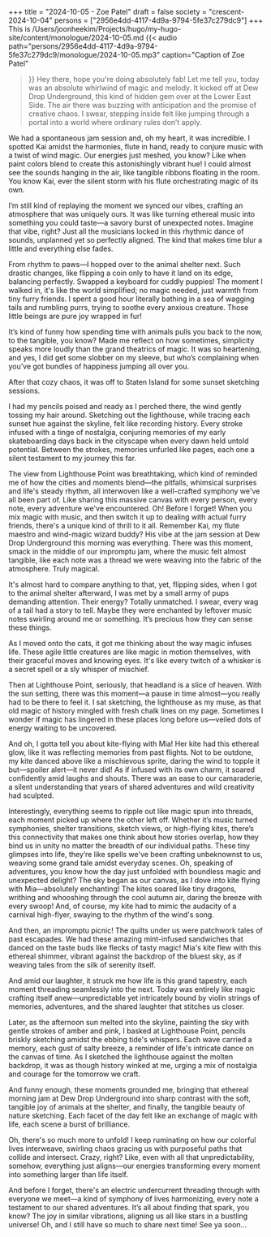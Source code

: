 +++
title = "2024-10-05 - Zoe Patel"
draft = false
society = "crescent-2024-10-04"
persons = ["2956e4dd-4117-4d9a-9794-5fe37c279dc9"]
+++
This is /Users/joonheekim/Projects/hugo/my-hugo-site/content/monologue/2024-10-05.md
{{< audio
    path="persons/2956e4dd-4117-4d9a-9794-5fe37c279dc9/monologue/2024-10-05.mp3" 
    caption="Caption of Zoe Patel"
>}}
Hey there, hope you're doing absolutely fab!
Let me tell you, today was an absolute whirlwind of magic and melody. It kicked off at Dew Drop Underground, this kind of hidden gem over at the Lower East Side. The air there was buzzing with anticipation and the promise of creative chaos. I swear, stepping inside felt like jumping through a portal into a world where ordinary rules don’t apply. 

We had a spontaneous jam session and, oh my heart, it was incredible. I spotted Kai amidst the harmonies, flute in hand, ready to conjure music with a twist of wind magic. Our energies just meshed, you know? Like when paint colors blend to create this astonishingly vibrant hue! I could almost see the sounds hanging in the air, like tangible ribbons floating in the room. You know Kai, ever the silent storm with his flute orchestrating magic of its own. 

I’m still kind of replaying the moment we synced our vibes, crafting an atmosphere that was uniquely ours. It was like turning ethereal music into something you could taste—a savory burst of unexpected notes. Imagine that vibe, right? Just all the musicians locked in this rhythmic dance of sounds, unplanned yet so perfectly aligned. The kind that makes time blur a little and everything else fades.

From rhythm to paws—I hopped over to the animal shelter next. Such drastic changes, like flipping a coin only to have it land on its edge, balancing perfectly. Swapped a keyboard for cuddly puppies! The moment I walked in, it's like the world simplified; no magic needed, just warmth from tiny furry friends. I spent a good hour literally bathing in a sea of wagging tails and rumbling purrs, trying to soothe every anxious creature. Those little beings are pure joy wrapped in fur!

It’s kind of funny how spending time with animals pulls you back to the now, to the tangible, you know? Made me reflect on how sometimes, simplicity speaks more loudly than the grand theatrics of magic. It was so heartening, and yes, I did get some slobber on my sleeve, but who’s complaining when you’ve got bundles of happiness jumping all over you.

After that cozy chaos, it was off to Staten Island for some sunset sketching sessions. 

I had my pencils poised and ready as I perched there, the wind gently tossing my hair around. Sketching out the lighthouse, while tracing each sunset hue against the skyline, felt like recording history. Every stroke infused with a tinge of nostalgia, conjuring memories of my early skateboarding days back in the cityscape when every dawn held untold potential. Between the strokes, memories unfurled like pages, each one a silent testament to my journey this far.

The view from Lighthouse Point was breathtaking, which kind of reminded me of how the cities and moments blend—the pitfalls, whimsical surprises and life's steady rhythm, all interwoven like a well-crafted symphony we've all been part of. Like sharing this massive canvas with every person, every note, every adventure we've encountered.
 Oh! Before I forget! When you mix magic with music, and then switch it up to dealing with actual furry friends, there's a unique kind of thrill to it all. Remember Kai, my flute maestro and wind-magic wizard buddy? His vibe at the jam session at Dew Drop Underground this morning was everything. There was this moment, smack in the middle of our impromptu jam, where the music felt almost tangible, like each note was a thread we were weaving into the fabric of the atmosphere. Truly magical.

It's almost hard to compare anything to that, yet, flipping sides, when I got to the animal shelter afterward, I was met by a small army of pups demanding attention. Their energy? Totally unmatched. I swear, every wag of a tail had a story to tell. Maybe they were enchanted by leftover music notes swirling around me or something. It’s precious how they can sense these things. 

As I moved onto the cats, it got me thinking about the way magic infuses life. These agile little creatures are like magic in motion themselves, with their graceful moves and knowing eyes. It's like every twitch of a whisker is a secret spell or a sly whisper of mischief.

Then at Lighthouse Point, seriously, that headland is a slice of heaven. With the sun setting, there was this moment—a pause in time almost—you really had to be there to feel it. I sat sketching, the lighthouse as my muse, as that old magic of history mingled with fresh chalk lines on my page. Sometimes I wonder if magic has lingered in these places long before us—veiled dots of energy waiting to be uncovered. 

And oh, I gotta tell you about kite-flying with Mia! Her kite had this ethereal glow, like it was reflecting memories from past flights. Not to be outdone, my kite danced above like a mischievous sprite, daring the wind to topple it but—spoiler alert—it never did! As if infused with its own charm, it soared confidently amid laughs and shouts. There was an ease to our camaraderie, a silent understanding that years of shared adventures and wild creativity had sculpted.

Interestingly, everything seems to ripple out like magic spun into threads, each moment picked up where the other left off. Whether it’s music turned symphonies, shelter transitions, sketch views, or high-flying kites, there’s this connectivity that makes one think about how stories overlap, how they bind us in unity no matter the breadth of our individual paths. These tiny glimpses into life, they’re like spells we've been crafting unbeknownst to us, weaving some grand tale amidst everyday scenes.
Oh, speaking of adventures, you know how the day just unfolded with boundless magic and unexpected delight? The sky began as our canvas, as I dove into kite flying with Mia—absolutely enchanting! The kites soared like tiny dragons, writhing and whooshing through the cool autumn air, daring the breeze with every swoop! And, of course, my kite had to mimic the audacity of a carnival high-flyer, swaying to the rhythm of the wind's song.

And then, an impromptu picnic! The quilts under us were patchwork tales of past escapades. We had these amazing mint-infused sandwiches that danced on the taste buds like flecks of tasty magic! Mia's kite flew with this ethereal shimmer, vibrant against the backdrop of the bluest sky, as if weaving tales from the silk of serenity itself.

And amid our laughter, it struck me how life is this grand tapestry, each moment threading seamlessly into the next. Today was entirely like magic crafting itself anew—unpredictable yet intricately bound by violin strings of memories, adventures, and the shared laughter that stitches us closer.

Later, as the afternoon sun melted into the skyline, painting the sky with gentle strokes of amber and pink, I basked at Lighthouse Point, pencils briskly sketching amidst the ebbing tide's whispers. Each wave carried a memory, each gust of salty breeze, a reminder of life's intricate dance on the canvas of time. As I sketched the lighthouse against the molten backdrop, it was as though history winked at me, urging a mix of nostalgia and courage for the tomorrow we craft.

And funny enough, these moments grounded me, bringing that ethereal morning jam at Dew Drop Underground into sharp contrast with the soft, tangible joy of animals at the shelter, and finally, the tangible beauty of nature sketching. Each facet of the day felt like an exchange of magic with life, each scene a burst of brilliance.

Oh, there's so much more to unfold! I keep ruminating on how our colorful lives interweave, swirling chaos gracing us with purposeful paths that collide and intersect. Crazy, right? Like, even with all that unpredictability, somehow, everything just aligns—our energies transforming every moment into something larger than life itself.

And before I forget, there's an electric undercurrent threading through with everyone we meet—a kind of symphony of lives harmonizing, every note a testament to our shared adventures. It’s all about finding that spark, you know? The joy in similar vibrations, aligning us all like stars in a bustling universe!
Oh, and I still have so much to share next time! See ya soon...
